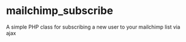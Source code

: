 # mailchimp_subscribe
A simple PHP class for subscribing a new user to your mailchimp list via ajax
